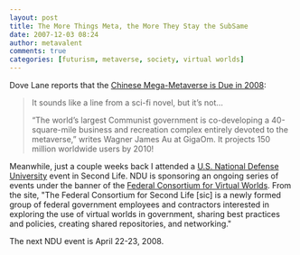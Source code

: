 ```yaml
---
layout: post
title: The More Things Meta, the More They Stay the SubSame
date: 2007-12-03 08:24
author: metavalent
comments: true
categories: [futurism, metaverse, society, virtual worlds]
---
```

Dove Lane reports that the <a href="http://dove-lane.com/index.php/2007/11/30/chinese-mega-metaverse-due-in-2008/">Chinese Mega-Metaverse is Due in 2008</a>:<blockquote>It sounds like a line from a sci-fi novel, but it’s not…

“The world’s largest Communist government is co-developing a 40-square-mile business and recreation complex entirely devoted to the metaverse,” writes Wagner James Au at GigaOm. It projects 150 million worldwide users by 2010! </blockquote>

Meanwhile, just a couple weeks back I attended a <a href="http://www.ndu.edu/">U.S. National Defense University</a> event in Second Life. NDU is sponsoring an ongoing series of events under the banner of the <a href="http://www.ndu.edu/irmc/fedconsortium.html">Federal Consortium for Virtual Worlds</a>. From the site, "The Federal Consortium for Second Life [sic] is a newly formed group of federal government employees and contractors interested in exploring the use of virtual worlds in government, sharing best practices and policies, creating shared repositories, and networking."

The next NDU event is April 22-23, 2008.
